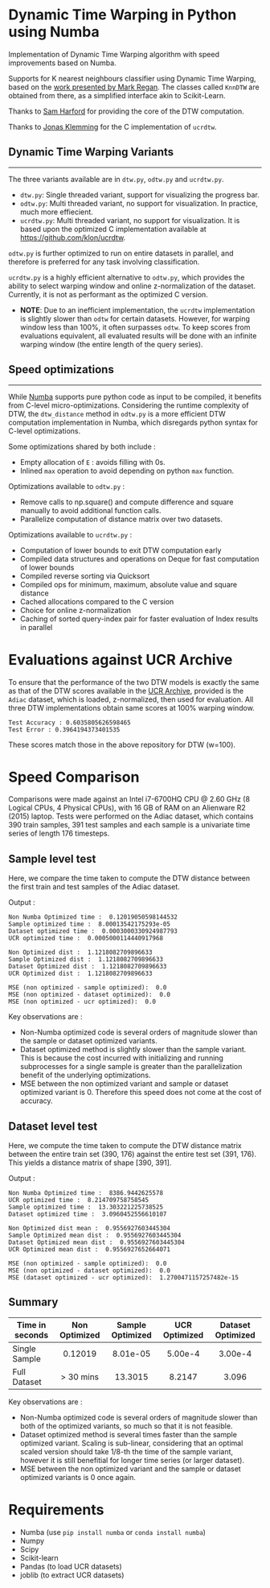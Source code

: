 # Dynamic Time Warping in Python using Numba

Implementation of Dynamic Time Warping algorithm with speed improvements based on Numba.

Supports for K nearest neighbours classifier using Dynamic Time Warping, based on the [work presented by Mark Regan](https://github.com/markdregan/K-Nearest-Neighbors-with-Dynamic-Time-Warping). The classes called `KnnDTW` are obtained from there, as a simplified interface akin to Scikit-Learn.

Thanks to [Sam Harford](https://github.com/sharford5) for providing the core of the DTW computation.

Thanks to [Jonas Klemming](https://github.com/klon) for the C implementation of `ucrdtw`.


## Dynamic Time Warping Variants
-----
The three variants available are in `dtw.py`, `odtw.py` and `ucrdtw.py`.

- `dtw.py`: Single threaded variant, support for visualizing the progress bar.
- `odtw.py`: Multi threaded variant, no support for visualization. In practice, much more effiecient.
- `ucrdtw.py`: Multi threaded variant, no support for visualization. It is based upon the optimized C implementation available at https://github.com/klon/ucrdtw.

`odtw.py` is further optimized to run on entire datasets in parallel, and therefore is preferred for any task involving classification.

`ucrdtw.py` is a highly efficient alternative to `odtw.py`, which provides the ability to select warping window and online z-normalization of the dataset. Currently, it is not as performant as the optimized C version.

 - **NOTE**: Due to an inefficient implementation, the `ucrdtw` implementation is slightly slower than `odtw` for certain datasets. However, for warping window less than 100%, it often surpasses `odtw`. To keep scores from evaluations equivalent, all evaluated results will be done with an infinite warping window (the entire length of the query series).

## Speed optimizations
-----
While [Numba](http://numba.pydata.org/) supports pure python code as input to be compiled, it benefits from C-level micro-optimizations. Considering the runtime complexity of DTW, the `dtw_distance` method in `odtw.py` is a more efficient DTW computation implementation in Numba, which disregards python syntax for C-level optimizations.

Some optimizations shared by both include : 

- Empty allocation of `E` : avoids filling with 0s.
- Inlined `max` operation to avoid depending on python `max` function.

Optimizations available to `odtw.py` : 

- Remove calls to np.square() and compute difference and square manually to avoid additional function calls.
- Parallelize computation of distance matrix over two datasets.

Optimizations available to `ucrdtw.py` :

- Computation of lower bounds to exit DTW computation early
- Compiled data structures and operations on Deque for fast computation of lower bounds
- Compiled reverse sorting via Quicksort
- Compiled ops for minimum, maximum, absolute value and square distance
- Cached allocations compared to the C version
- Choice for online z-normalization
- Caching of sorted query-index pair for faster evaluation of Index results in parallel

# Evaluations against UCR Archive
To ensure that the performance of the two DTW models is exactly the same as that of the DTW scores available in the [UCR Archive](https://www.cs.ucr.edu/~eamonn/time_series_data_2018/), provided is the `Adiac` dataset, which is loaded, z-normalized, then used for evaluation. All three DTW implementations obtain same scores at 100% warping window.

```
Test Accuracy : 0.6035805626598465
Test Error : 0.3964194373401535
```

These scores match those in the above repository for DTW (w=100).

# Speed Comparison
Comparisons were made against an Intel i7-6700HQ CPU @ 2.60 GHz (8 Logical CPUs, 4 Physical CPUs), with 16 GB of RAM on an Alienware R2 (2015) laptop. Tests were performed on the Adiac dataset, which contains 390 train samples, 391 test samples and each sample is a univariate time series of length 176 timesteps.

## Sample level test
Here, we compare the time taken to compute the DTW distance between the first train and test samples of the Adiac dataset. 

Output : 
```
Non Numba Optimized time :  0.12019050598144532
Sample optimized time :  8.00013542175293e-05
Dataset optimized time :  0.0003000330924987793
UCR optimized time :  0.0005000114440917968

Non Optimized dist :  1.1218082709896633
Sample Optimized dist :  1.1218082709896633
Dataset Optimized dist :  1.1218082709896633
UCR Optimized dist :  1.1218082709896633

MSE (non optimized - sample optimized):  0.0
MSE (non optimized - dataset optimized):  0.0
MSE (non optimized - ucr optimized):  0.0
```

Key observations are : 

- Non-Numba optimized code is several orders of magnitude slower than the sample or dataset optimized variants.
- Dataset optimized method is slightly slower than the sample variant. This is because the cost incurred with initializing and running subprocesses for a single sample is greater than the parallelization benefit of the underlying optimizations.
- MSE between the non optimized variant and sample or dataset optimized variant is 0. Therefore this speed does not come at the cost of accuracy.

## Dataset level test
Here, we compute the time taken to compute the DTW distance matrix between the entire train set (390, 176) against the entire test set (391, 176). This yields a distance matrix of shape [390, 391].

Output : 
```
Non Numba Optimized time :  8386.9442625578
UCR optimized time :  8.214709758758545
Sample optimized time :  13.303221225738525
Dataset optimized time :  3.0960452556610107

Non Optimized dist mean :  0.9556927603445304
Sample Optimized mean dist :  0.9556927603445304
Dataset Optimized mean dist :  0.9556927603445304
UCR Optimized mean dist :  0.9556927652664071

MSE (non optimized - sample optimized):  0.0
MSE (non optimized - dataset optimized):  0.0
MSE (dataset optimized - ucr optimized):  1.2700471157257482e-15

```

## Summary

| Time in seconds | Non Optimized | Sample Optimized | UCR Optimized | Dataset Optimized |
|-----------------|:-------------:|:----------------:|:-------------:|:-----------------:|
| Single Sample   |    0.12019    |     8.01e-05     |    5.00e-4    |      3.00e-4      |
| Full Dataset    |   > 30 mins   |      13.3015     |     8.2147    |       3.096       |

Key observations are : 

- Non-Numba optimized code is several orders of magnitude slower than both of the optimized variants, so much so that it is not feasible.
- Dataset optimized method is several times faster than the sample optimized variant. Scaling is sub-linear, considering that an optimal scaled version should take 1/8-th the time of the sample variant, however it is still benefitial for longer time series (or larger dataset).
- MSE between the non optimized variant and the sample or dataset optimized variants is 0 once again.

# Requirements

- Numba (use `pip install numba` or `conda install numba`)
- Numpy
- Scipy
- Scikit-learn
- Pandas (to load UCR datasets)
- joblib (to extract UCR datasets)

